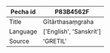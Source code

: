 |Pecha id | P83B4562F
| --- | --- 
|Title | Gītārthasaṃgraha 
|Language | ['English', 'Sanskrit']
|Source | 'GRETIL'